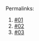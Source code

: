 Permalinks:

1. [#01](http://www.xiuren.org/mygirl-244.html)
2. [#02](http://www.xiuren.org/mygirl-118.html)
3. [#03](http://www.xiuren.org/mygirl-121.html)
